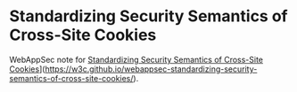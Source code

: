 # Standardizing Security Semantics of Cross-Site Cookies

WebAppSec note for [Standardizing Security Semantics of Cross-Site Cookies](https://github.com/explainers-by-googlers/standardizing-cross-site-cookie-semantics)](https://w3c.github.io/webappsec-standardizing-security-semantics-of-cross-site-cookies/).
